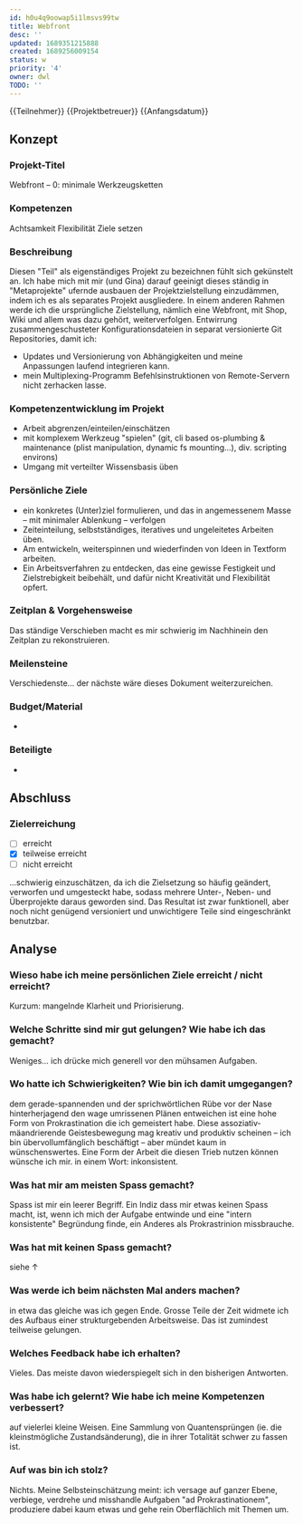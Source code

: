 ```yaml
---
id: h0u4q9oowap5i1lmsvs99tw
title: Webfront
desc: ''
updated: 1689351215888
created: 1689256009154
status: w
priority: '4'
owner: dwl
TODO: ''
---
```


{{Teilnehmer}} {{Projektbetreuer}} {{Anfangsdatum}}

## Konzept
### Projekt-Titel
Webfront – 0: minimale Werkzeugsketten

### Kompetenzen
Achtsamkeit
Flexibilität
Ziele setzen

### Beschreibung
Diesen "Teil" als eigenständiges Projekt zu bezeichnen fühlt sich gekünstelt an. Ich habe mich mit mir (und Gina) darauf geeinigt dieses ständig in "Metaprojekte" ufernde ausbauen der Projektzielstellung einzudämmen, indem ich es als separates Projekt ausgliedere. In einem anderen Rahmen werde ich die ursprüngliche Zielstellung, nämlich eine Webfront, mit Shop, Wiki und allem was dazu gehört, weiterverfolgen.
Entwirrung zusammengeschusteter Konfigurationsdateien in separat versionierte Git Repositories, damit ich:
- Updates und Versionierung von Abhängigkeiten und meine Anpassungen laufend integrieren kann.
- mein Multiplexing-Programm Befehlsinstruktionen von Remote-Servern nicht zerhacken lasse.

### Kompetenzentwicklung im Projekt
- Arbeit abgrenzen/einteilen/einschätzen
- mit komplexem Werkzeug "spielen"
  (git, cli based os-plumbing & maintenance (plist manipulation, dynamic fs mounting...), div. scripting environs)
- Umgang mit verteilter Wissensbasis üben

### Persönliche Ziele
- ein konkretes (Unter)ziel formulieren, und das in angemessenem Masse – mit minimaler Ablenkung – verfolgen
- Zeiteinteilung, selbstständiges, iteratives und ungeleitetes Arbeiten üben.
- Am entwickeln, weiterspinnen und wiederfinden von Ideen in Textform arbeiten.
- Ein Arbeitsverfahren zu entdecken, das eine gewisse Festigkeit und Zielstrebigkeit beibehält, und dafür nicht Kreativität und Flexibilität opfert.

### Zeitplan & Vorgehensweise
Das ständige Verschieben macht es mir schwierig im Nachhinein den Zeitplan zu rekonstruieren.

### Meilensteine
Verschiedenste… der nächste wäre dieses Dokument weiterzureichen.

### Budget/Material
-
### Beteiligte
-

## Abschluss
### Zielerreichung
- [ ] erreicht
- [x] teilweise erreicht
- [ ] nicht erreicht

…schwierig einzuschätzen, da ich die Zielsetzung so häufig geändert, verworfen und umgesteckt habe, sodass mehrere Unter-, Neben- und Überprojekte daraus geworden sind.
Das Resultat ist zwar funktionell, aber noch nicht genügend versioniert und unwichtigere Teile sind eingeschränkt benutzbar.

## Analyse
### Wieso habe ich meine persönlichen Ziele erreicht / nicht erreicht?
Kurzum: mangelnde Klarheit und Priorisierung.

### Welche Schritte sind mir gut gelungen? Wie habe ich das gemacht?
Weniges… ich drücke mich generell vor den mühsamen Aufgaben.

### Wo hatte ich Schwierigkeiten? Wie bin ich damit umgegangen?
dem gerade-spannenden und der sprichwörtlichen Rübe vor der Nase hinterherjagend den wage umrissenen Plänen entweichen ist eine hohe Form von Prokrastination die ich gemeistert habe.
Diese assoziativ-mäandrierende Geistesbewegung mag kreativ und produktiv scheinen – ich bin übervollumfänglich beschäftigt – aber mündet kaum in wünschenswertes.
Eine Form der Arbeit die diesen Trieb nutzen können wünsche ich mir.
in einem Wort: inkonsistent.

### Was hat mir am meisten Spass gemacht?
Spass ist mir ein leerer Begriff. Ein Indiz dass mir etwas keinen Spass macht, ist, wenn ich mich der Aufgabe entwinde und eine "intern konsistente" Begründung finde, ein Anderes als Prokrastrinion missbrauche.

### Was hat mit keinen Spass gemacht?
siehe ↑

### Was werde ich beim nächsten Mal anders machen?
in etwa das gleiche was ich gegen Ende. Grosse Teile der Zeit widmete ich des Aufbaus einer strukturgebenden Arbeitsweise. Das ist zumindest teilweise gelungen.

### Welches Feedback habe ich erhalten?
Vieles. Das meiste davon wiederspiegelt sich in den bisherigen Antworten.

### Was habe ich gelernt? Wie habe ich meine Kompetenzen verbessert?
auf vielerlei kleine Weisen. Eine Sammlung von Quantensprüngen (ie. die kleinstmögliche Zustandsänderung), die in ihrer Totalität schwer zu fassen ist.

### Auf was bin ich stolz?
Nichts. Meine Selbsteinschätzung meint: ich versage auf ganzer Ebene, verbiege, verdrehe und misshandle Aufgaben "ad Prokrastinationem", produziere dabei kaum etwas und gehe rein Oberflächlich mit Themen um.